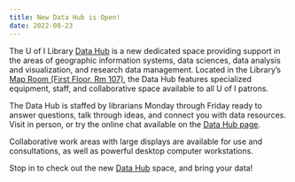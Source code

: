 ```yaml
---
title: New Data Hub is Open!
date: 2022-08-23
---
```


The U of I Library [Data Hub](https://www.lib.uidaho.edu/datahub/) is a new dedicated space providing support in the areas of geographic information systems, data sciences, data analysis and visualization, and research data management. 
Located in the Library’s [Map Room (First Floor, Rm 107)](https://www.lib.uidaho.edu/about/maps.html#lg=1&slide=0), the Data Hub features specialized equipment, staff, and collaborative space available to all U of I patrons.

The Data Hub is staffed by librarians Monday through Friday ready to answer questions, talk through ideas, and connect you with data resources.
Visit in person, or try the online chat available on the [Data Hub page](https://www.lib.uidaho.edu/datahub/).

Collaborative work areas with large displays are available for use and consultations, as well as powerful desktop computer workstations.  

Stop in to check out the new [Data Hub](https://www.lib.uidaho.edu/datahub/) space, and bring your data!

